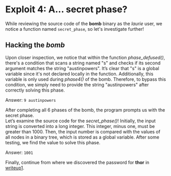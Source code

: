 # Exploit 4: A... secret phase?

While reviewing the source code of the **bomb** binary as the *laurie* user, we notice a function named `secret_phase`, so let's investigate further!

## Hacking the *bomb*

Upon closer inspection, we notice that within the function *phase_defused()*, there's a condition that scans a string named "s" and checks if its second argument matches the string "austinpowers". It’s clear that "s" is a global variable since it's not declared locally in the function. Additionally, this variable is only used during *phase4()* of the bomb. Therefore, to bypass this condition, we simply need to provide the string "austinpowers" after correctly solving this phase.

Answer: `9 austinpowers`

After completing all 6 phases of the bomb, the program prompts us with the secret phase.\
Let’s examine the source code for the *secret_phase()*! Initially, the input string is converted into a long integer. This integer, minus one, must be greater than 1000. Then, the input number is compared with the values of all nodes in a binary tree, which is stored as a global variable. After some testing, we find the value to solve this phase.

Answer: `1001`

Finally, continue from where we discovered the password for **thor** in [writeup1](../writeup1.md).